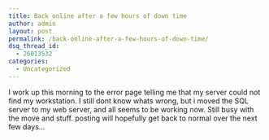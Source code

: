 ```yaml
---
title: Back online after a few hours of down time
author: admin
layout: post
permalink: /back-online-after-a-few-hours-of-down-time/
dsq_thread_id:
  - 26013532
categories:
  - Uncategorized
---
```

I work up this morning to the error page telling me that my server could not find my workstation. I still dont know whats wrong, but i moved the SQL server to my web server, and all seems to be working now. Still busy with the move and stuff. posting will hopefully get back to normal over the next few days&#8230;